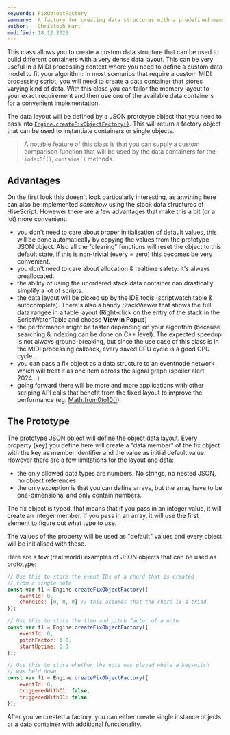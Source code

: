```yaml
---
keywords: FixObjectFactory
summary:  A factory for creating data structures with a predefined memory layout
author:   Christoph Hart
modified: 18.12.2023
---
```


This class allows you to create a custom data structure that can be used to build different containers with a very dense data layout. This can be very useful in a MIDI processing context where you need to define a custom data model to fit your algorithm: In most scenarios that require a custom MIDI processing script, you will need to create a data container that stores varying kind of data. With this class you can tailor the memory layout to your exact requirement and then use one of the available data containers for a convenient implementation.

The data layout will be defined by a JSON prototype object that you need to pass into [`Engine.createFixObjectFactory()`](/scripting/scripting-api/engine#createfixobjectfactory). This will return a factory object that can be used to instantiate containers or single objects.

> A notable feature of this class is that you can supply a custom comparison function that will be used by the data containers for the `indexOf()`, `contains()` methods.

## Advantages

On the first look this doesn't look particularly interesting, as anything here can also be implemented *somehow* using the stock data structures of HiseScript. Howewer there are a few advantages that make this a bit (or a lot) more convenient:

- you don't need to care about proper initialisation of default values, this will be done automatically by copying the values from the prototype JSON object. Also all the "clearing" functions will reset the object to this default state, if this is non-trivial (every = zero) this becomes be very convenient.
- you don't need to care about allocation & realtime safety: it's always preallocated.
- the ability of using the unordered stack data container can drastically simplify a lot of scripts.
- the data layout will be picked up by the IDE tools (scriptwatch table & autocomplete). There's also a handy StackViewer that shows the full data rangee in a table layout (Right-click on the entry of the stack in the ScriptWatchTable and choose **View in Popup**)
- the performance might be faster depending on your algorithm (because searching & indexing can be done on C++ level). The expected speedup is not always ground-breaking, but since the use case of this class is in the MIDI processing callback, every saved CPU cycle is a good CPU cycle.
- you can pass a fix object as a data structure to an eventnode network which will treat it as one item across the signal graph (spoiler alert 2024...)
- going forward there will be more and more applications with other scriping API calls that benefit from the fixed layout to improve the performance (eg. [Math.from0to10()](/scripting/scripting-api/math#from0to1)).

## The Prototype

The prototype JSON object will define the object data layout. Every property (key) you define here will create a "data member" of the fix object with the key as member identifier and the value as initial default value. However there are a few limitations for the layout and data:

- the only allowed data types are numbers. No strings, no nested JSON, no object references
- the only exception is that you can define arrays, but the array have to be one-dimensional and only contain numbers.

The fix object is typed, that means that if you pass in an integer value, it will create an integer member. If you pass in an array, it will use the first element to figure out what type to use.

The values of the property will be used as "default" values and every object will be initialised with these.

Here are a few (real world) examples of JSON objects that can be used as prototype:

```javascript
// Use this to store the event IDs of a chord that is created
// from a single note
const var f1 = Engine.createFixObjectFactory({
	eventId: 0,
	chordIds: [0, 0, 0] // this assumes that the chord is a triad
});

// Use this to store the time and pitch factor of a note
const var f1 = Engine.createFixObjectFactory({
	eventId: 0,
	pitchFactor: 1.0,
	startUptime: 0.0
});

// Use this to store whether the note was played while a keyswitch
// was held down
const var f1 = Engine.createFixObjectFactory({
	eventId: 0,
	triggeredWithC1: false,
	triggeredWithD1: false
});
```

After you've created a factory, you can either create single instance objects or a data container with additional functionality.




